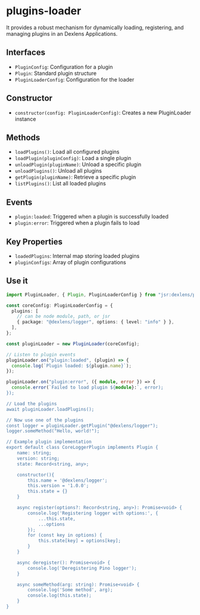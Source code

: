 # plugins-loader
It provides a robust mechanism for dynamically loading, registering, and managing plugins in an Dexlens Applications.

## Interfaces
* `PluginConfig`: Configuration for a plugin
* `Plugin`: Standard plugin structure
* `PluginLoaderConfig`: Configuration for the loader

## Constructor
* `constructor(config: PluginLoaderConfig)`: Creates a new PluginLoader instance

## Methods
* `loadPlugins()`: Load all configured plugins
* `loadPlugin(pluginConfig)`: Load a single plugin
* `unloadPlugin(pluginName)`: Unload a specific plugin
* `unloadPlugins()`: Unload all plugins
* `getPlugin(pluginName)`: Retrieve a specific plugin
* `listPlugins()`: List all loaded plugins

## Events
* `plugin:loaded`: Triggered when a plugin is successfully loaded
* `plugin:error`: Triggered when a plugin fails to load

## Key Properties
* `loadedPlugins`: Internal map storing loaded plugins
* `pluginConfigs`: Array of plugin configurations

## Use it 
```typescript
import PluginLoader, { Plugin, PluginLoaderConfig } from "jsr:dexlens/plugin-loader";

const coreConfig: PluginLoaderConfig = {
  plugins: [
    // can be node module, path, or jsr
    { package: "@dexlens/logger", options: { level: "info" } },
  ],
};

const pluginLoader = new PluginLoader(coreConfig);

// Listen to plugin events
pluginLoader.on("plugin:loaded", (plugin) => {
  console.log(`Plugin loaded: ${plugin.name}`);
});

pluginLoader.on("plugin:error", ({ module, error }) => {
  console.error(`Failed to load plugin ${module}:`, error);
});

// Load the plugins 
await pluginLoader.loadPlugins();

// Now use one of the plugins
const logger = pluginLoader.getPlugin("@dexlens/logger");
logger.someMethod("Hello, world!");

// Example plugin implementation
export default class CoreLoggerPlugin implements Plugin {
    name: string;
    version: string;
    state: Record<string, any>;

    constructor(){
        this.name = '@dexlens/logger';
        this.version = '1.0.0';
        this.state = {}
    }

    async register(options?: Record<string, any>): Promise<void> {
        console.log('Registering logger with options:', {
            ...this.state,
            ...options
        });
        for (const key in options) {
            this.state[key] = options[key];
        }
    }

    async deregister(): Promise<void> {
        console.log('Deregistering Pino logger');
    }

    async someMethod(arg: string): Promise<void> {
        console.log('Some method', arg);
        console.log(this.state);
    }
}
```